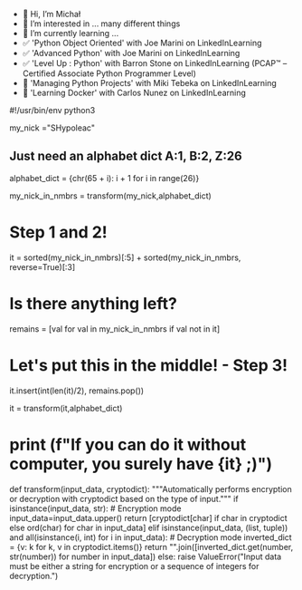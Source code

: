 - 👋 Hi, I’m Michał
- 👀 I’m interested in ... many different things
- 🌱 I’m currently learning ...
- ✅️ 'Python Object Oriented' with Joe Marini on LinkedInLearning
- ✅️ 'Advanced Python' with Joe Marini on LinkedInLearning
- ✅️ 'Level Up : Python' with Barron Stone on LinkedInLearning (PCAP™ – Certified Associate Python Programmer Level)
- 🔶️ 'Managing Python Projects' with Miki Tebeka on LinkedInLearning
- 🔶️ 'Learning Docker' with Carlos Nunez on LinkedInLearning


#!/usr/bin/env python3

my_nick ="SHypoleac"

## Just need an alphabet dict A:1, B:2, Z:26 ##
alphabet_dict = {chr(65 + i): i + 1 for i in range(26)} 

my_nick_in_nmbrs = transform(my_nick,alphabet_dict)

# Step 1 and 2! #
it = sorted(my_nick_in_nmbrs)[:5] + sorted(my_nick_in_nmbrs, reverse=True)[:3] 
# Is there anything left? #
remains = [val for val in my_nick_in_nmbrs if val not in it] 
# Let's put this in the middle! - Step 3! #
it.insert(int(len(it)/2), remains.pop())                          
  
it = transform(it,alphabet_dict)

# print (f"If you can do it without computer, you surely have {it} ;)") #

def transform(input_data, cryptodict):
    """Automatically performs encryption or decryption with cryptodict based on the type of input."""
    if isinstance(input_data, str):
        # Encryption mode
        input_data=input_data.upper()
        return [cryptodict[char] if char in cryptodict else ord(char) for char in input_data]
    elif isinstance(input_data, (list, tuple)) and all(isinstance(i, int) for i in input_data):
        # Decryption mode
        inverted_dict = {v: k for k, v in cryptodict.items()}
        return "".join([inverted_dict.get(number, str(number)) for number in input_data])
    else:
        raise ValueError("Input data must be either a string for encryption or a sequence of integers for decryption.")


<!---
SHypoleac/SHypoleac is a ✨ special ✨ repository because its `README.md` (this file) appears on your GitHub profile.
You can click the Preview link to take a look at your changes.
--->
